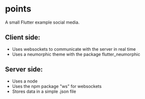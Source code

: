 # points

A small Flutter example social media.

## Client side:

- Uses websockets to communicate with the server in real time
- Uses a neumorphic theme with the package flutter_neumorphic

## Server side: 

- Uses a node
- Uses the npm package "ws" for websockets
- Stores data in a simple .json file
